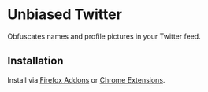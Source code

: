 # Unbiased Twitter

Obfuscates names and profile pictures in your Twitter feed.

## Installation

Install via [Firefox Addons](https://addons.mozilla.org/firefox/addon/unbiased-twitter/) or [Chrome Extensions](https://chrome.google.com/webstore/detail/unbiased-twitter/hbljeeogmpgmlhjeofjlojjhfalcbhlj?hl=de).

